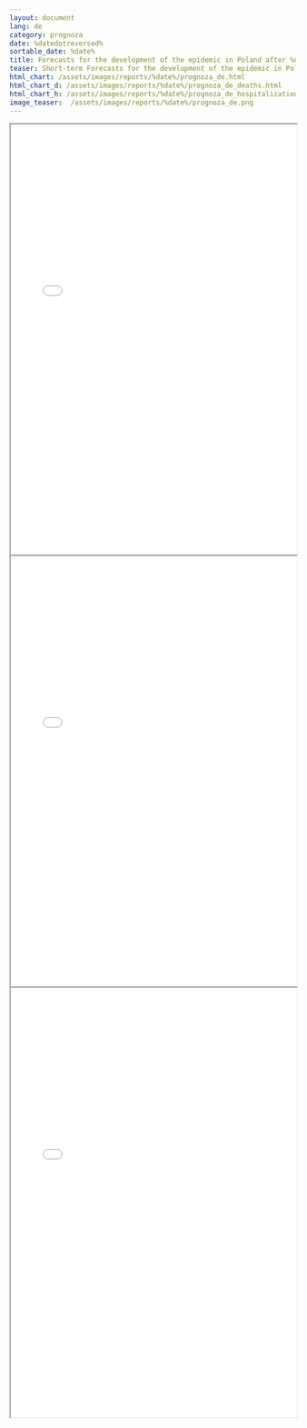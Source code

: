 ```yaml
---
layout: document
lang: de
category: prognoza
date: %datedotreversed%
sortable_date: %date%
title: Forecasts for the development of the epidemic in Poland after %datedotreversed%
teaser: Short-term Forecasts for the development of the epidemic in Poland.
html_chart: /assets/images/reports/%date%/prognoza_de.html
html_chart_d: /assets/images/reports/%date%/prognoza_de_deaths.html
html_chart_h: /assets/images/reports/%date%/prognoza_de_hospitalizations.html
image_teaser:  /assets/images/reports/%date%/prognoza_de.png
---
```


<div style="text-align: center" class="row 80%">
    <span class="image fit">
        <iframe src="{{ page.html_chart }}" alt="" style="width: 100%; height:54em;"></iframe>
    </span>
</div>


<div style="text-align: center" class="row 80%">
    <span class="image fit">
        <iframe src="{{ page.html_chart_d }}" alt="" style="width: 100%; height:54em;"></iframe>
    </span>
</div>

<div style="text-align: center" class="row 80%">
    <span class="image fit">
        <iframe src="{{ page.html_chart_h }}" alt="" style="width: 100%; height:54em;"></iframe>
    </span>
</div>
